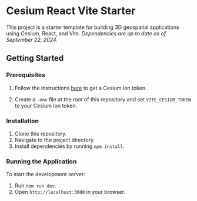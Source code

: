 # Cesium React Vite Starter

This project is a starter template for building 3D geospatial applications using Cesium, React, and Vite. *Dependencies are up to date as of September 22, 2024.*

## Getting Started

### Prerequisites
1. Follow the instructions [here](https://cesium.com/learn/cesiumjs-learn/cesiumjs-quickstart) to get a Cesium Ion token.

2. Create a `.env` file at the root of this repository and set `VITE_CESIUM_TOKEN` to your Cesium Ion token.

### Installation

1. Clone this repository.
2. Navigate to the project directory.
3. Install dependencies by running `npm install`.

### Running the Application

To start the development server: 
1. Run `npm run dev`.
2. Open `http://localhost:3000` in your browser.
